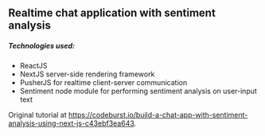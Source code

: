 ## Realtime chat application with sentiment analysis

##### Technologies used:

* ReactJS
* NextJS server-side rendering framework
* PusherJS for realtime client-server communication
* Sentiment node module for performing sentiment analysis on user-input text

Original tutorial at https://codeburst.io/build-a-chat-app-with-sentiment-analysis-using-next-js-c43ebf3ea643.
